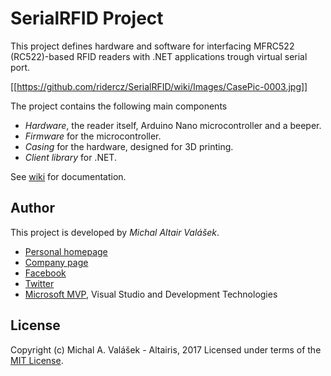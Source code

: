 ﻿# SerialRFID Project

This project defines hardware and software for interfacing MFRC522 (RC522)-based RFID readers with .NET applications trough virtual serial port.

[[https://github.com/ridercz/SerialRFID/wiki/Images/CasePic-0003.jpg]]

The project contains the following main components

* *Hardware*, the reader itself, Arduino Nano microcontroller and a beeper.
* *Firmware* for the microcontroller.
* *Casing* for the hardware, designed for 3D printing.
* *Client library* for .NET.

See [wiki](https://github.com/ridercz/SerialRFID/wiki) for documentation.

## Author

This project is developed by *Michal Altair Valášek*.
* [Personal homepage](https://www.rider.cz/)
* [Company page](https://www.altairis.cz)
* [Facebook](https://www.facebook.com/rider.cz)
* [Twitter](https://www.twitter.com/ridercz)
* [Microsoft MVP](https://mvp.microsoft.com/en-us/PublicProfile/9610), Visual Studio and Development Technologies

## License
Copyright (c) Michal A. Valášek - Altairis, 2017
Licensed under terms of the [MIT License](LICENSE).